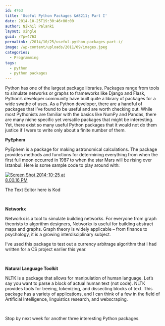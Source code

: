 ```yaml
---
id: 4763
title: 'Useful Python Packages &#8211; Part I'
date: 2014-10-25T19:30:46+00:00
author: Nikhil Palanki
layout: single
guid: /?p=4763
permalink: /2014/10/25/useful-python-packages-part-i/
image: /wp-content/uploads/2011/09/images.jpeg
categories:
  - Programming
tags:
  - python
  - python packages
---
```

Python has one of the largest package libraries. Packages range from tools to simulate networks or graphs to frameworks like Django and Flask, Python&#8217;s developer community have built quite a library of packages for a wide swathe of uses. As a Python developer, there are a handful of packages that I&#8217;ve found to be useful and are worth checking out. While most Pythonists are familiar with the basics like NumPy and Pandas, there are many niche specific yet versatile packages that might be interesting. Yet, there exist so many useful Python packages that it would not do them justice if I were to write only about a finite number of them.

**PyEphem**

PyEphem is a package for making astronomical calculations. The package provides methods and functions for determining everything from when the first full moon occurred in 1987 to when the star Mars will be rising over Istanbul. Here is some sample code to play around with:

<div id="attachment_4765" style="max-width: 204px" class="wp-caption aligncenter">
  <a href="/wp-content/uploads/2014/10/Screen-Shot-2014-10-25-at-8.00.16-PM.png"><img class="wp-image-4765 size-full" src="/wp-content/uploads/2014/10/Screen-Shot-2014-10-25-at-8.00.16-PM.png" alt="Screen Shot 2014-10-25 at 8.00.16 PM" width="194" height="157" srcset="/wp-content/uploads/2014/10/Screen-Shot-2014-10-25-at-8.00.16-PM.png 194w, /wp-content/uploads/2014/10/Screen-Shot-2014-10-25-at-8.00.16-PM-180x145.png 180w" sizes="(max-width: 194px) 100vw, 194px" /></a>
  
  <p class="wp-caption-text">
    The Text Editor here is Kod
  </p>
</div>

&nbsp;

**Networkx**

Networkx is a tool to simulate building networks. For everyone from graph theorists to algorithm designers, Networkx is useful for building abstract maps and graphs. Graph theory is widely applicable &#8211; from finance to psychology, it is a growing interdisciplinary subject.

I&#8217;ve used this package to test out a currency arbitrage algorithm that I had written for a CS project earlier this year.

&nbsp;

**Natural Language Toolkit**

NLTK is a package that allows for manipulation of human language. Let&#8217;s say you want to parse a block of actual human text (not code). NLTK provides tools for treeing, tokenizing, and dissecting blocks of text. This package has a variety of applications, and I can think of a few in the field of Artificial Intelligence, linguistics research, and webscraping.

&nbsp;

Stop by next week for another three interesting Python packages.
